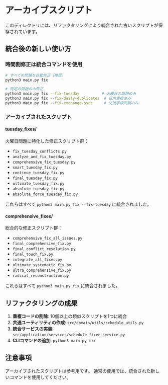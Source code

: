 # アーカイブスクリプト

このディレクトリには、リファクタリングにより統合された古いスクリプトが保存されています。

## 統合後の新しい使い方

### 時間割修正は統合コマンドを使用

```bash
# すべての問題を自動修正（推奨）
python3 main.py fix

# 特定の問題のみ修正
python3 main.py fix --fix-tuesday          # 火曜日の問題のみ
python3 main.py fix --fix-daily-duplicates  # 日内重複のみ
python3 main.py fix --fix-exchange-sync     # 交流学級同期のみ
```

### アーカイブされたスクリプト

#### tuesday_fixes/
火曜日問題に特化した修正スクリプト群：
- `fix_tuesday_conflicts.py`
- `analyze_and_fix_tuesday.py`
- `comprehensive_fix_tuesday.py`
- `smart_tuesday_fix.py`
- `continue_tuesday_fix.py`
- `final_tuesday_fix.py`
- `ultimate_tuesday_fix.py`
- `absolute_tuesday_fix.py`
- `absolute_force_tuesday_fix.py`

これらはすべて `python3 main.py fix --fix-tuesday` に統合されました。

#### comprehensive_fixes/
総合的な修正スクリプト群：
- `comprehensive_fix_all_issues.py`
- `final_comprehensive_fix.py`
- `final_conflict_resolution.py`
- `final_touch_fix.py`
- `integrate_all_fixes.py`
- `ultimate_systematic_fix.py`
- `ultra_comprehensive_fix.py`
- `radical_reconstruction.py`

これらはすべて `python3 main.py fix` に統合されました。

## リファクタリングの成果

1. **重複コードの削除**: 10個以上の類似スクリプトを1つに統合
2. **共通ユーティリティの作成**: `src/domain/utils/schedule_utils.py`
3. **統合サービスの実装**: `src/application/services/schedule_fixer_service.py`
4. **CLIコマンドの追加**: `python3 main.py fix`

## 注意事項

アーカイブされたスクリプトは参考用です。
通常の使用では、統合された新しいコマンドを使用してください。